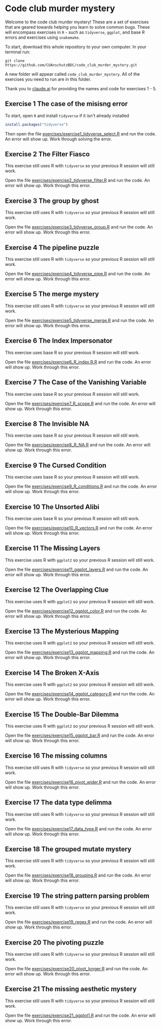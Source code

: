 # Code club murder mystery

Welcome to the code club murder mystery! These are a set of exercises that are geared towards helping you learn to solve common bugs. These will encompass exercises in `R` - such as `tidyverse`, `ggplot`, and base R errors and exercises using `snakemake`.

To start, download this whole repository to your own computer. In your terminal run:

```
git clone https://github.com/CUAnschutzBDC/code_club_murder_mystery.git
```

A new folder will appear called `code_club_murder_mystery`. All of the exercises you need to run are in this folder.

Thank you to [claude.ai](claude.ai) for providing the names and code for exercises 1 - 5.

## Exercise 1 The case of the misisng error
To start, open `R` and install `tidyverse` if it isn't already installed

```R
install.packages("tidyverse")
```

Then open the file [exercises/exercise1_tidyverse_select.R](https://github.com/CUAnschutzBDC/code_club_murder_mystery/blob/main/exercises/exercise1_tidyverse_select.R) and run the code. An error will show up. Work through solving the error.

## Exercise 2 The Filter Fiasco
This exercise still uses R with `tidyverse` so your previous R session will still work.

Open the file [exercises/exercise2_tidyverse_filter.R](https://github.com/CUAnschutzBDC/code_club_murder_mystery/blob/main/exercises/exercise2_tidyverse_filter.R) and run the code. An error will show up. Work through this error.

## Exercise 3 The group by ghost
This exercise still uses R with `tidyverse` so your previous R session will still work.

Open the file [exercises/exercise3_tidyverse_group.R](https://github.com/CUAnschutzBDC/code_club_murder_mystery/blob/main/exercises/exercise3_tidyverse_group.R) and run the code. An error will show up. Work through this error.

## Exercise 4 The pipeline puzzle
This exercise still uses R with `tidyverse` so your previous R session will still work.

Open the file [exercises/exercise4_tidyverse_pipe.R](https://github.com/CUAnschutzBDC/code_club_murder_mystery/blob/main/exercises/exercise4_tidyverse_pipe.R) and run the code. An error will show up. Work through this error.

## Exercise 5 The merge mystery
This exercise still uses R with `tidyverse` so your previous R session will still work.

Open the file [exercises/exercise5_tidyverse_merge.R](https://github.com/CUAnschutzBDC/code_club_murder_mystery/blob/main/exercises/exercise5_tidyverse_merge.R) and run the code. An error will show up. Work through this error.

## Exercise 6 The Index Impersonator
This exercise uses base R so your previous R session will still work.

Open the file [exercises/exercise6_R_index.R.R](https://github.com/CUAnschutzBDC/code_club_murder_mystery/blob/main/exercises/exercise6_R_index.R) and run the code. An error will show up. Work through this error.

## Exercise 7 The Case of the Vanishing Variable
This exercise uses base R so your previous R session will still work.

Open the file [exercises/exercise7_R_scope.R](https://github.com/CUAnschutzBDC/code_club_murder_mystery/blob/main/exercises/exercise7_R_scope.R) and run the code. An error will show up. Work through this error.

## Exercise 8 The Invisible NA
This exercise uses base R so your previous R session will still work.

Open the file [exercises/exercise8_R_NA.R](https://github.com/CUAnschutzBDC/code_club_murder_mystery/blob/main/exercises/exercise8_R_NA.R) and run the code. An error will show up. Work through this error.

## Exercise 9 The Cursed Condition
This exercise uses base R so your previous R session will still work.

Open the file [exercises/exercise9_R_conditions.R](https://github.com/CUAnschutzBDC/code_club_murder_mystery/blob/main/exercises/exercise9_R_conditions.R) and run the code. An error will show up. Work through this error.

## Exercise 10 The Unsorted Alibi
This exercise uses base R so your previous R session will still work.

Open the file [exercises/exercise10_R_vectors.R](https://github.com/CUAnschutzBDC/code_club_murder_mystery/blob/main/exercises/exercise10_R_vectors.R) and run the code. An error will show up. Work through this error.

## Exercise 11 The Missing Layers
This exercise uses R with `ggplot2` so your previous R session will still work.

Open the file [exercises/exercise11_ggplot_layers.R](https://github.com/CUAnschutzBDC/code_club_murder_mystery/blob/main/exercises/exercise11_ggplot_layers.R) and run the code. An error will show up. Work through this error.

## Exercise 12 The Overlapping Clue
This exercise uses R with `ggplot2` so your previous R session will still work.

Open the file [exercises/exercise12_ggplot_color.R](https://github.com/CUAnschutzBDC/code_club_murder_mystery/blob/main/exercises/exercise12_ggplot_color.R) and run the code. An error will show up. Work through this error.

## Exercise 13 The Mysterious Mapping
This exercise uses R with `ggplot2` so your previous R session will still work.

Open the file [exercises/exercise13_ggplot_mapping.R](https://github.com/CUAnschutzBDC/code_club_murder_mystery/blob/main/exercises/exercise13_ggplot_mapping.R) and run the code. An error will show up. Work through this error.

## Exercise 14 The Broken X-Axis
This exercise uses R with `ggplot2` so your previous R session will still work.

Open the file [exercises/exercise14_ggplot_category.R](https://github.com/CUAnschutzBDC/code_club_murder_mystery/blob/main/exercises/exercise14_ggplot_category.R) and run the code. An error will show up. Work through this error.

## Exercise 15 The Double-Bar Dilemma
This exercise uses R with `ggplot2` so your previous R session will still work.

Open the file [exercises/exercise15_ggplot_bar.R](https://github.com/CUAnschutzBDC/code_club_murder_mystery/blob/main/exercises/exercise15_ggplot_bar.R) and run the code. An error will show up. Work through this error.

## Exercise 16 The missing columns
This exercise still uses R with `tidyverse` so your previous R session will still work.

Open the file [exercises/exercise16_pivot_wider.R](https://github.com/CUAnschutzBDC/code_club_murder_mystery/blob/main/exercises/exercise16_pivot_wider.R) and run the code. An error will show up. Work through this error.

## Exercise 17 The data type delimma
This exercise still uses R with `tidyverse` so your previous R session will still work.

Open the file [exercises/exercise17_data_type.R](https://github.com/CUAnschutzBDC/code_club_murder_mystery/blob/main/exercises/exercise17_data_type.R) and run the code. An error will show up. Work through this error.

## Exercise 18 The grouped mutate mystery
This exercise still uses R with `tidyverse` so your previous R session will still work.

Open the file [exercises/exercise18_grouping.R](https://github.com/CUAnschutzBDC/code_club_murder_mystery/blob/main/exercises/exercise18_grouping.R) and run the code. An error will show up. Work through this error.

## Exercise 19 The string pattern parsing problem
This exercise still uses R with `tidyverse` so your previous R session will still work.

Open the file [exercises/exercise19_regex.R](https://github.com/CUAnschutzBDC/code_club_murder_mystery/blob/main/exercises/exercise19_regex.R) and run the code. An error will show up. Work through this error.

## Exercise 20 The pivoting puzzle
This exercise still uses R with `tidyverse` so your previous R session will still work.

Open the file [exercises/exercise20_pivot_longer.R](https://github.com/CUAnschutzBDC/code_club_murder_mystery/blob/main/exercises/exercise20_pivot_longer.R) and run the code. An error will show up. Work through this error.

## Exercise 21 The missing aesthetic mystery
This exercise still uses R with `tidyverse` so your previous R session will still work.

Open the file [exercises/exercise21_ggplot1.R](https://github.com/CUAnschutzBDC/code_club_murder_mystery/blob/main/exercises/exercise21_ggplot1.R) and run the code. An error will show up. Work through this error.

